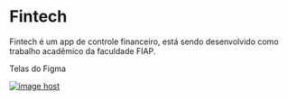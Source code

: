 # Fintech
 Fintech é um app de controle financeiro, está sendo desenvolvido como trabalho acadêmico da faculdade FIAP.

 Telas do Figma
 <div>
  <a href="https://imgbox.com/ipSsrfNo" target="_blank"><img src="https://images2.imgbox.com/ab/0d/ipSsrfNo_o.png" alt="image host"/></a>
 </div>
